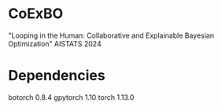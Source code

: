 # CoExBO

"Looping in the Human: Collaborative and Explainable Bayesian Optimization" AISTATS 2024

# Dependencies
botorch 0.8.4
gpytorch 1.10
torch 1.13.0
